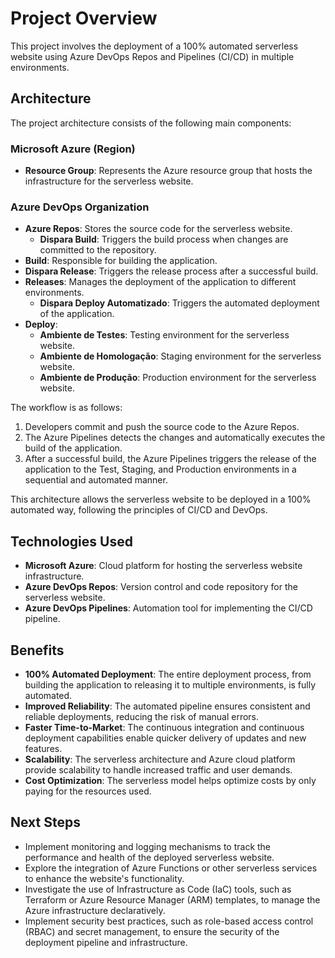 # Project Overview

This project involves the deployment of a 100% automated serverless website using Azure DevOps Repos and Pipelines (CI/CD) in multiple environments.

## Architecture

The project architecture consists of the following main components:

### Microsoft Azure (Region)
- **Resource Group**: Represents the Azure resource group that hosts the infrastructure for the serverless website.

### Azure DevOps Organization
- **Azure Repos**: Stores the source code for the serverless website.
  - **Dispara Build**: Triggers the build process when changes are committed to the repository.
- **Build**: Responsible for building the application.
- **Dispara Release**: Triggers the release process after a successful build.
- **Releases**: Manages the deployment of the application to different environments.
  - **Dispara Deploy Automatizado**: Triggers the automated deployment of the application.
- **Deploy**:
  - **Ambiente de Testes**: Testing environment for the serverless website.
  - **Ambiente de Homologação**: Staging environment for the serverless website.
  - **Ambiente de Produção**: Production environment for the serverless website.

The workflow is as follows:

1. Developers commit and push the source code to the Azure Repos.
2. The Azure Pipelines detects the changes and automatically executes the build of the application.
3. After a successful build, the Azure Pipelines triggers the release of the application to the Test, Staging, and Production environments in a sequential and automated manner.

This architecture allows the serverless website to be deployed in a 100% automated way, following the principles of CI/CD and DevOps.

## Technologies Used

- **Microsoft Azure**: Cloud platform for hosting the serverless website infrastructure.
- **Azure DevOps Repos**: Version control and code repository for the serverless website.
- **Azure DevOps Pipelines**: Automation tool for implementing the CI/CD pipeline.

## Benefits

- **100% Automated Deployment**: The entire deployment process, from building the application to releasing it to multiple environments, is fully automated.
- **Improved Reliability**: The automated pipeline ensures consistent and reliable deployments, reducing the risk of manual errors.
- **Faster Time-to-Market**: The continuous integration and continuous deployment capabilities enable quicker delivery of updates and new features.
- **Scalability**: The serverless architecture and Azure cloud platform provide scalability to handle increased traffic and user demands.
- **Cost Optimization**: The serverless model helps optimize costs by only paying for the resources used.

## Next Steps

- Implement monitoring and logging mechanisms to track the performance and health of the deployed serverless website.
- Explore the integration of Azure Functions or other serverless services to enhance the website's functionality.
- Investigate the use of Infrastructure as Code (IaC) tools, such as Terraform or Azure Resource Manager (ARM) templates, to manage the Azure infrastructure declaratively.
- Implement security best practices, such as role-based access control (RBAC) and secret management, to ensure the security of the deployment pipeline and infrastructure.

